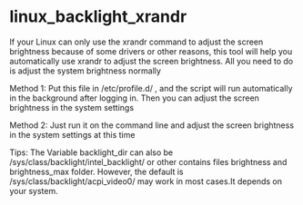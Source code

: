 # linux_backlight_xrandr
If your Linux can only use the xrandr command to adjust the screen brightness because of some drivers or other reasons, this tool will help you automatically use xrandr to adjust the screen brightness. All you need to do is adjust the system brightness normally


Method 1: Put this file in /etc/profile.d/ , and the script will run automatically in the background after logging in. Then you can adjust the screen brightness in the system settings

Method 2: Just run it on the command line and adjust the screen brightness in the system settings at this time

Tips: The Variable backlight_dir can also be /sys/class/backlight/intel_backlight/ or other contains files brightness and brightness_max folder. However, the default is /sys/class/backlight/acpi_video0/ may work in most cases.It depends on your system.
